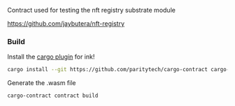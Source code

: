 Contract used for testing the nft registry substrate module

https://github.com/jaybutera/nft-registry

### Build
Install the [cargo plugin](https://github.com/paritytech/cargo-contract) for ink!
```bash
cargo install --git https://github.com/paritytech/cargo-contract cargo-contract --forc
```

Generate the .wasm file
```bash
cargo-contract contract build
```
